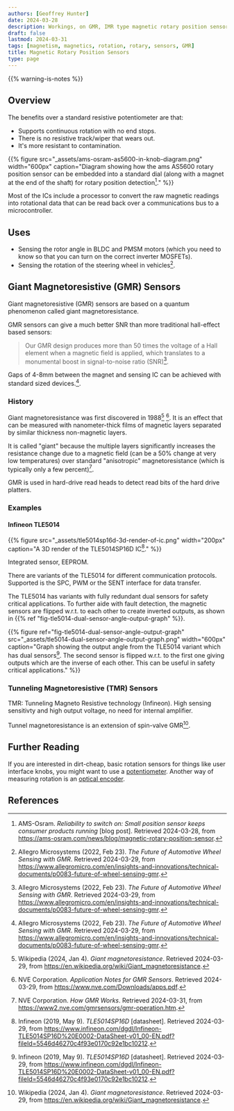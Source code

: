 ```yaml
---
authors: [Geoffrey Hunter]
date: 2024-03-28
description: Workings, on GMR, IMR type magnetic rotary position sensors.
draft: false
lastmod: 2024-03-31
tags: [magnetism, magnetics, rotation, rotary, sensors, GMR]
title: Magnetic Rotary Position Sensors
type: page
---
```


{{% warning-is-notes %}}

## Overview

The benefits over a standard resistive potentiometer are that:

* Supports continuous rotation with no end stops.
* There is no resistive track/wiper that wears out.
* It's more resistant to contamination.

{{% figure src="_assets/ams-osram-as5600-in-knob-diagram.png" width="600px" caption="Diagram showing how the ams AS5600 rotary position sensor can be embedded into a standard dial (along with a magnet at the end of the shaft) for rotary position detection[^ams-osram-as5600-position-sensor-blog]." %}}

Most of the ICs include a processor to convert the raw magnetic readings into rotational data that can be read back over a communications bus to a microcontroller.

## Uses

* Sensing the rotor angle in BLDC and PMSM motors (which you need to know so that you can turn on the correct inverter MOSFETs).
* Sensing the rotation of the steering wheel in vehicles[^allegro-future-of-automotive-wheel-sensing-with-gmr].

## Giant Magnetoresistive (GMR) Sensors

Giant magnetoresistive (GMR) sensors are based on a quantum phenomenon called giant magnetoresistance. 

GMR sensors can give a much better SNR than more traditional hall-effect based sensors: 

> Our GMR design produces more than 50 times the voltage of a Hall element when a magnetic field is applied, which translates to a monumental boost in signal-to-noise ratio (SNR)[^allegro-future-of-automotive-wheel-sensing-with-gmr].

Gaps of 4-8mm between the magnet and sensing IC can be achieved with standard sized devices.[^allegro-future-of-automotive-wheel-sensing-with-gmr].

### History

Giant magnetoresistance was first discovered in 1988[^wikipedia-giant-magnetoresistance] [^nve-application-notes-for-gmr-sensors]. It is an effect that can be measured with nanometer-thick films of magnetic layers separated by similar thickness non-magnetic layers.

It is called "giant" because the multiple layers significantly increases the resistance change due to a magnetic field (can be a 50% change at very low temperatures) over standard "anisotropic" magnetoresistance (which is typically only a few percent)[^nve-how-gmr-works].

GMR is used in hard-drive read heads to detect read bits of the hard drive platters.

### Examples

#### Infineon TLE5014

{{% figure src="_assets/tle5014sp16d-3d-render-of-ic.png" width="200px" caption="A 3D render of the TLE5014SP16D IC[^infineon-tle5014sp16d-ds]." %}}

Integrated sensor, EEPROM. 

There are variants of the TLE5014 for different communication protocols. Supported is the SPC, PWM or the SENT interface for data transfer.

The TLE5014 has variants with fully redundant dual sensors for safety critical applications. To further aide with fault detection, the magnetic sensors are flipped w.r.t. to each other to create inverted outputs, as shown in {{% ref "fig-tle5014-dual-sensor-angle-output-graph" %}}.

{{% figure ref="fig-tle5014-dual-sensor-angle-output-graph" src="_assets/tle5014-dual-sensor-angle-output-graph.png" width="600px" caption="Graph showing the output angle from the TLE5014 variant which has dual sensors[^infineon-tle5014sp16d-ds]. The second sensor is flipped w.r.t. to the first one giving outputs which are the inverse of each other. This can be useful in safety critical applications." %}}


### Tunneling Magnetoresistive (TMR) Sensors

TMR: Tunneling Magneto Resistive technology (Infineon). High sensing sensitivty and high output voltage, no need for internal amplifier.

Tunnel magnetoresistance is an extension of spin-valve GMR[^wikipedia-giant-magnetoresistance].

## Further Reading

If you are interested in dirt-cheap, basic rotation sensors for things like user interface knobs, you might want to use a [potentiometer](/electronics/components/potentiometers-and-rheostats/). Another way of measuring rotation is an [optical encoder](/electronics/components/encoders/).

## References

[^ams-osram-as5600-position-sensor-blog]: AMS-Osram. _Reliability to switch on: Small position sensor keeps consumer products running_ [blog post]. Retrieved 2024-03-28, from https://ams-osram.com/news/blog/magnetic-rotary-position-sensor.
[^wikipedia-giant-magnetoresistance]: Wikipedia (2024, Jan 4). _Giant magnetoresistance_. Retrieved 2024-03-29, from https://en.wikipedia.org/wiki/Giant_magnetoresistance.
[^nve-application-notes-for-gmr-sensors]: NVE Corporation. _Application Notes for GMR Sensors_. Retrieved 2024-03-29, from https://www.nve.com/Downloads/apps.pdf.
[^infineon-tle5014sp16d-ds]: Infineon (2019, May 9). _TLE5014SP16D_ [datasheet]. Retrieved 2024-03-29, from https://www.infineon.com/dgdl/Infineon-TLE5014SP16D%20E0002-DataSheet-v01_00-EN.pdf?fileId=5546d46270c4f93e0170c92e1bc10212.
[^allegro-future-of-automotive-wheel-sensing-with-gmr]: Allegro Microsystems (2022, Feb 23). _The Future of Automotive Wheel Sensing with GMR_. Retrieved 2024-03-29, from https://www.allegromicro.com/en/insights-and-innovations/technical-documents/p0083-future-of-wheel-sensing-gmr.
[^nve-how-gmr-works]: NVE Corporation. _How GMR Works_. Retrieved 2024-03-31, from https://www2.nve.com/gmrsensors/gmr-operation.htm.
